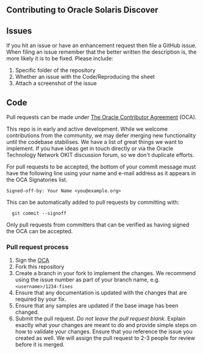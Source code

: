 ## Contributing to Oracle Solaris Discover

## Issues

If you hit an issue or have an enhancement request then file a GitHub issue.
When filing an issue remember that the better written the description is, the more likely it is
to be fixed. Please include:

1. Specific folder of the repository
2. Whether an issue with the Code/Reproducing the sheet
3. Attach a screenshot of the issue

## Code

Pull requests can be made under [The Oracle Contributor Agreement](https://www.oracle.com/technetwork/community/oca-486395.html) (OCA).

This repo is in early and active development. While we welcome contributions from the community, we may defer merging new functionality until the codebase stabilises. We have a list of great things we want to implement.  If you have ideas get in touch directly or via the Oracle Technology Network OKIT discussion forum, so we don't duplicate efforts.

For pull requests to be accepted, the bottom of your commit message must have the following line using your name and e-mail address as it appears in the
OCA Signatories list.

```
Signed-off-by: Your Name <you@example.org>
```

This can be automatically added to pull requests by committing with:

```
  git commit --signoff
```

Only pull requests from committers that can be verified as having
signed the OCA can be accepted.

### Pull request process

1. Sign the [OCA](https://www.oracle.com/technetwork/community/oca-486395.html)
2. Fork this repository
3. Create a branch in your fork to implement the changes. We recommend using the issue number as part of your branch name, e.g. `<username>/1234-fixes`
4. Ensure that any documentation is updated with the changes that are required by your fix.
5. Ensure that any samples are updated if the base image has been changed. 
6. Submit the pull request. *Do not leave the pull request blank*. 
   Explain exactly what your changes are meant to do and provide simple steps on how to validate your changes. 
   Ensure that you reference the issue you created as well. 
   We will assign the pull request to 2-3 people for review before it is merged.